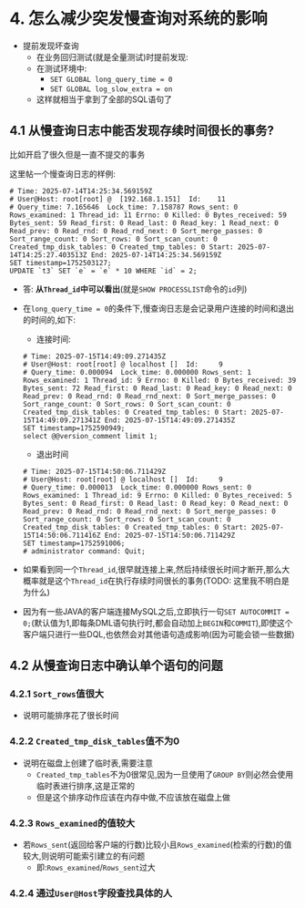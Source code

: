 # 4. 怎么减少突发慢查询对系统的影响

- 提前发现坏查询
	- 在业务回归测试(就是全量测试)时提前发现:
	- 在测试环境中:
		- `SET GLOBAL long_query_time = 0`
		- `SET GLOBAL log_slow_extra = on`
	- 这样就相当于拿到了全部的SQL语句了

## 4.1 从慢查询日志中能否发现存续时间很长的事务?

比如开启了很久但是一直不提交的事务

这里帖一个慢查询日志的样例:

```
# Time: 2025-07-14T14:25:34.569159Z
# User@Host: root[root] @  [192.168.1.151]  Id:    11
# Query_time: 7.165646  Lock_time: 7.158787 Rows_sent: 0  Rows_examined: 1 Thread_id: 11 Errno: 0 Killed: 0 Bytes_received: 59 Bytes_sent: 59 Read_first: 0 Read_last: 0 Read_key: 1 Read_next: 0 Read_prev: 0 Read_rnd: 0 Read_rnd_next: 0 Sort_merge_passes: 0 Sort_range_count: 0 Sort_rows: 0 Sort_scan_count: 0 Created_tmp_disk_tables: 0 Created_tmp_tables: 0 Start: 2025-07-14T14:25:27.403513Z End: 2025-07-14T14:25:34.569159Z
SET timestamp=1752503127;
UPDATE `t3` SET `e` = `e` * 10 WHERE `id` = 2;
```

- 答: **从`Thread_id`中可以看出**(就是`SHOW PROCESSLIST`命令的`id`列)
- 在`long_query_time = 0`的条件下,慢查询日志是会记录用户连接的时间和退出的时间的,如下:

	- 连接时间:

	```
	# Time: 2025-07-15T14:49:09.271435Z
	# User@Host: root[root] @ localhost []  Id:     9
	# Query_time: 0.000094  Lock_time: 0.000000 Rows_sent: 1  Rows_examined: 1 Thread_id: 9 Errno: 0 Killed: 0 Bytes_received: 39 Bytes_sent: 72 Read_first: 0 Read_last: 0 Read_key: 0 Read_next: 0 Read_prev: 0 Read_rnd: 0 Read_rnd_next: 0 Sort_merge_passes: 0 Sort_range_count: 0 Sort_rows: 0 Sort_scan_count: 0 Created_tmp_disk_tables: 0 Created_tmp_tables: 0 Start: 2025-07-15T14:49:09.271341Z End: 2025-07-15T14:49:09.271435Z
	SET timestamp=1752590949;
	select @@version_comment limit 1;	
	```

	- 退出时间

	```
	# Time: 2025-07-15T14:50:06.711429Z
	# User@Host: root[root] @ localhost []  Id:     9
	# Query_time: 0.000013  Lock_time: 0.000000 Rows_sent: 0  Rows_examined: 1 Thread_id: 9 Errno: 0 Killed: 0 Bytes_received: 5 Bytes_sent: 0 Read_first: 0 Read_last: 0 Read_key: 0 Read_next: 0 Read_prev: 0 Read_rnd: 0 Read_rnd_next: 0 Sort_merge_passes: 0 Sort_range_count: 0 Sort_rows: 0 Sort_scan_count: 0 Created_tmp_disk_tables: 0 Created_tmp_tables: 0 Start: 2025-07-15T14:50:06.711416Z End: 2025-07-15T14:50:06.711429Z
	SET timestamp=1752591006;
	# administrator command: Quit;
	```

- 如果看到同一个`Thread_id`,很早就连接上来,然后持续很长时间才断开,那么大概率就是这个`Thread_id`在执行存续时间很长的事务(TODO: 这里我不明白是为什么)
- 因为有一些JAVA的客户端连接MySQL之后,立即执行一句`SET AUTOCOMMIT = 0;`(默认值为1,即每条DML语句执行时,都会自动加上`BEGIN`和`COMMIT`),即使这个客户端只进行一些DQL,也依然会对其他语句造成影响(因为可能会锁一些数据)

## 4.2 从慢查询日志中确认单个语句的问题

### 4.2.1 `Sort_rows`值很大

- 说明可能排序花了很长时间

### 4.2.2 `Created_tmp_disk_tables`值不为0

- 说明在磁盘上创建了临时表,需要注意
	- `Created_tmp_tables`不为0很常见,因为一旦使用了`GROUP BY`则必然会使用临时表进行排序,这是正常的
	- 但是这个排序动作应该在内存中做,不应该放在磁盘上做

### 4.2.3 `Rows_examined`的值较大

- 若`Rows_sent`(返回给客户端的行数)比较小且`Rows_examined`(检索的行数)的值较大,则说明可能索引建立的有问题
	- 即:`Rows_examined`/`Rows_sent`过大

### 4.2.4 通过`User@Host`字段查找具体的人
